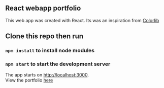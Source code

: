 ## React webapp portfolio

This web app was created with React. Its was an inspiration from [Colorlib](https://colorlib.com)

## Clone this repo then run

### `npm install` to install node modules
### `npm start` to start the development server

The app starts on [http://localhost:3000](http://localhost:3000).<br/>
View the portfolio [here](https://paulodhiambo.github.io/ReactPortfolio/)
